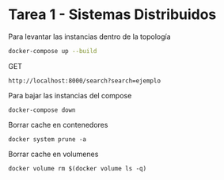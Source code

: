 # Tarea 1 - Sistemas Distribuidos

Para levantar las instancias dentro de la topología
```sh
docker-compose up --build
```

GET
```
http://localhost:8000/search?search=ejemplo
```

Para bajar las instancias del compose
```
docker-compose down
```

Borrar cache en contenedores
```
docker system prune -a
```

Borrar cache en volumenes
```
docker volume rm $(docker volume ls -q)
```